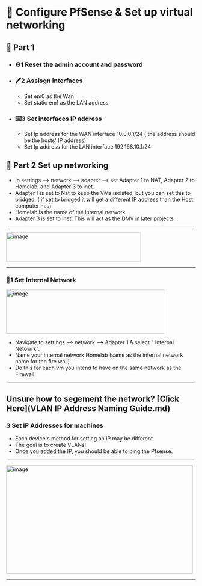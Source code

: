 # 🔐 Configure PfSense & Set up virtual networking 


## 📖 **Part 1**


- ### ⚙️1 Reset the admin account and password 
 
- ### 🖊2 Assisgn interfaces
    - Set em0 as the Wan 
    - Set static em1 as the LAN address 

- ### ⌨️3 Set interfaces IP address 
  - Set Ip address for the WAN interface 10.0.0.1/24 ( the address should be the hosts' IP address)
  - Set Ip address for the LAN interface 192.168.10.1/24

## 📡 **Part 2** Set up networking 
  - In settings --> network --> adapter --> set Adapter 1 to NAT, Adapter 2 to Homelab, and Adapter 3 to inet.
  - Adapter 1 is set to Nat to keep the VMs isolated, but you can set this to bridged. ( if set to bridged it will get a different IP address than the Host computer has) 
  - Homelab is the name of the internal network.
  - Adapter 3 is set to inet. This will act as the DMV in later projects
 ---
    
   <img width="358" height="78" alt="image" src="https://github.com/user-attachments/assets/ea112b83-03d8-4dfc-bdb6-0f3a1f4845ad" />
   
---
### 🧱1 Set Internal Network
<img width="423" height="117" alt="image" src="https://github.com/user-attachments/assets/508c7e47-539a-4930-a634-1752029e8fec" />


  - Navigate to settings --> network --> Adapter 1 & select " Internal Netowrk".
  - Name your internal network Homelab (same as the internal network name for the fire wall)
  - Do this for each vm you intend to have on the same network as the Firewall
---
## Unsure how to segement the network? [Click Here](VLAN IP Address Naming Guide.md)

 ### 3 Set IP Addresses for machines 
 - Each device's method for setting an IP may be different.
 - The goal is to create VLANs!
 - Once you added the IP, you should be able to ping the Pfsense.
---
  <img width="496" height="289" alt="image" src="https://github.com/user-attachments/assets/445badc9-41ff-4a01-baca-1ad1749dec49" />

---

